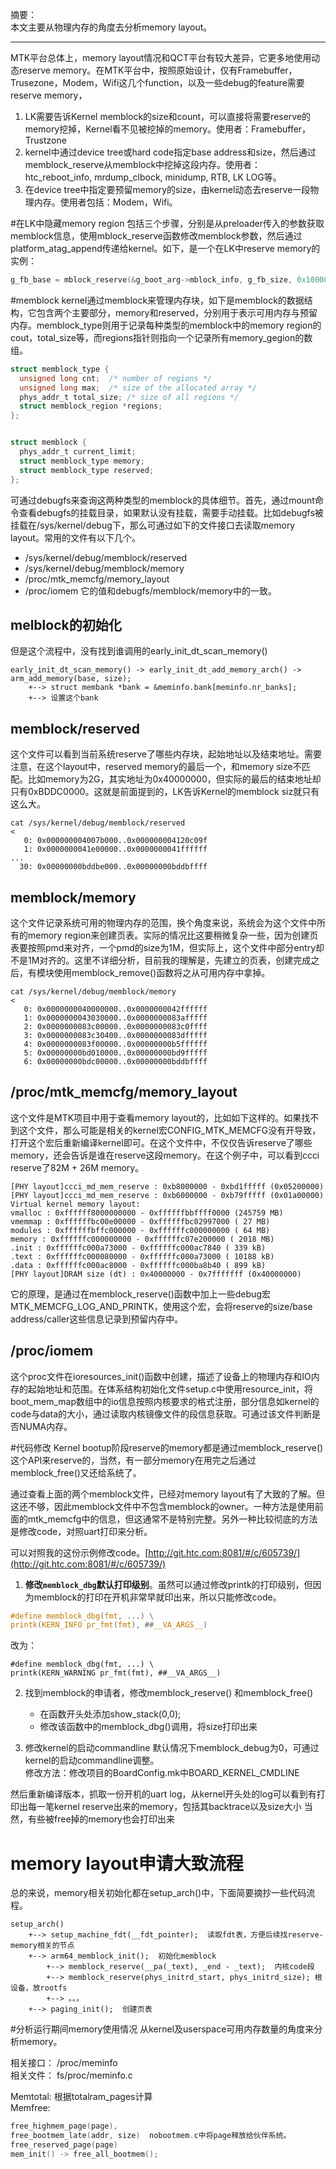 摘要：  
本文主要从物理内存的角度去分析memory layout。

---

MTK平台总体上，memory layout情况和QCT平台有较大差异，它更多地使用动态reserve memory。在MTK平台中，按照原始设计，仅有Framebuffer，Trusezone，Modem，Wifi这几个function，以及一些debug的feature需要reserve memory，

1. LK需要告诉Kernel memblock的size和count，可以直接将需要reserve的memory挖掉，Kernel看不见被挖掉的memory。使用者：Framebuffer，Trustzone
1. kernel中通过device tree或hard code指定base address和size，然后通过memblock_reserve从memblock中挖掉这段内存。使用者：htc_reboot_info, mrdump_clbock, minidump, RTB, LK LOG等。
1. 在device tree中指定要预留memory的size，由kernel动态去reserve一段物理内存。使用者包括：Modem，Wifi。

#在LK中隐藏memory region
包括三个步骤，分别是从preloader传入的参数获取memblock信息，使用mblock_reserve函数修改memblock参数，然后通过platform_atag_append传递给kernel。如下，是一个在LK中reserve memory的实例：

```c
g_fb_base = mblock_reserve(&g_boot_arg->mblock_info, g_fb_size, 0x10000, 0x100000000, RANKMAX);
```

#memblock
kernel通过memblock来管理内存块，如下是memblock的数据结构，它包含两个主要部分，memory和reserved，分别用于表示可用内存与预留内存。memblock_type则用于记录每种类型的memblock中的memory region的cout，total_size等，而regions指针则指向一个记录所有memory_gegion的数组。


```c
struct memblock_type {
  unsigned long cnt;  /* number of regions */
  unsigned long max;  /* size of the allocated array */
  phys_addr_t total_size; /* size of all regions */
  struct memblock_region *regions;
};


struct memblock {
  phys_addr_t current_limit;
  struct memblock_type memory;
  struct memblock_type reserved;
};
```

可通过debugfs来查询这两种类型的memblock的具体细节。首先，通过mount命令查看debugfs的挂载目录，如果默认没有挂载，需要手动挂载。比如debugfs被挂载在/sys/kernel/debug下，那么可通过如下的文件接口去读取memory layout。常用的文件有以下几个。

  * /sys/kernel/debug/memblock/reserved
  * /sys/kernel/debug/memblock/memory
  * /proc/mtk_memcfg/memory_layout
  * /proc/iomem 它的值和debugfs/memblock/memory中的一致。

## melblock的初始化
但是这个流程中，没有找到谁调用的early_init_dt_scan_memory() 

```
early_init_dt_scan_memory() -> early_init_dt_add_memory_arch() -> arm_add_memory(base, size); 
    +--> struct membank *bank = &meminfo.bank[meminfo.nr_banks];
    +--> 设置这个bank
```


## memblock/reserved
这个文件可以看到当前系统reserve了哪些内存块，起始地址以及结束地址。需要注意，在这个layout中，reserved memory的最后一个，和memory size不匹配。比如memory为2G，其实地址为0x40000000，但实际的最后的结束地址却只有0xBDDC0000。这就是前面提到的，LK告诉Kernel的memblock siz就只有这么大。

```
cat /sys/kernel/debug/memblock/reserved                                        <
   0: 0x000000004007b000..0x000000004120c09f
   1: 0x0000000041e00000..0x0000000041ffffff
...
  30: 0x00000000bddbe000..0x00000000bddbffff
```

## memblock/memory
这个文件记录系统可用的物理内存的范围，换个角度来说，系统会为这个文件中所有的memory region来创建页表。实际的情况比这要稍微复杂一些，因为创建页表要按照pmd来对齐，一个pmd的size为1M，但实际上，这个文件中部分entry却不是1M对齐的。这里不详细分析，目前我的理解是，先建立的页表，创建完成之后，有模块使用memblock_remove()函数将之从可用内存中拿掉。

```
cat /sys/kernel/debug/memblock/memory                                          <
   0: 0x0000000040000000..0x0000000042ffffff
   1: 0x0000000043030000..0x0000000083afffff
   2: 0x0000000083c00000..0x0000000083c0ffff
   3: 0x0000000083c30400..0x0000000083dfffff
   4: 0x0000000083f00000..0x00000000b5ffffff
   5: 0x00000000bd010000..0x00000000bd9fffff
   6: 0x00000000bdc00000..0x00000000bddbffff
```

## /proc/mtk_memcfg/memory_layout
这个文件是MTK项目中用于查看memory layout的，比如如下这样的。如果找不到这个文件，那么可能是相关的kernel宏CONFIG_MTK_MEMCFG没有开导致，打开这个宏后重新编译kernel即可。在这个文件中，不仅仅告诉reserve了哪些memory，还会告诉是谁在reserve这段memory。在这个例子中，可以看到ccci reserve了82M + 26M memory。

```
[PHY layout]ccci_md_mem_reserve : 0xb8000000 - 0xbd1fffff (0x05200000) 
[PHY layout]ccci_md_mem_reserve : 0xb6000000 - 0xb79fffff (0x01a00000) 
Virtual kernel memory layout: 
vmalloc : 0xffffff8000000000 - 0xffffffbbffff0000 (245759 MB) 
vmemmap : 0xffffffbc00e00000 - 0xffffffbc02997000 ( 27 MB) 
modules : 0xffffffbffc000000 - 0xffffffc000000000 ( 64 MB) 
memory : 0xffffffc000000000 - 0xffffffc07e200000 ( 2018 MB) 
.init : 0xffffffc000a73000 - 0xffffffc000ac7840 ( 339 kB) 
.text : 0xffffffc000080000 - 0xffffffc000a73000 ( 10188 kB) 
.data : 0xffffffc000ac8000 - 0xffffffc000ba8b40 ( 899 kB) 
[PHY layout]DRAM size (dt) : 0x40000000 - 0x7fffffff (0x40000000) 
```

它的原理，是通过在memblock_reserve()函数中加上一些debug宏MTK_MEMCFG_LOG_AND_PRINTK，使用这个宏，会将reserve的size/base address/caller这些信息记录到预留内存中。

## /proc/iomem
这个proc文件在ioresources_init()函数中创建，描述了设备上的物理内存和IO内存的起始地址和范围。在体系结构初始化文件setup.c中使用resource_init，将boot_mem_map数组中的io信息按照内核要求的格式注册，部分信息如kernel的code与data的大小，通过读取内核镜像文件的段信息获取。可通过该文件判断是否NUMA内存。

#代码修改
Kernel bootup阶段reserve的memory都是通过memblock_reserve()这个API来reserve的，当然，有一部分memory在用完之后通过memblock_free()又还给系统了。

通过查看上面的两个memblock文件，已经对memory layout有了大致的了解。但这还不够，因此memblock文件中不包含memblock的owner。一种方法是使用前面的mtk_memcfg中的信息，但这通常不是特别完整。另外一种比较彻底的方法是修改code，对照uart打印来分析。

可以对照我的这份示例修改code。[http://git.htc.com:8081/#/c/605739/](http://git.htc.com:8081/#/c/605739/)

1. **修改`memblock_dbg`默认打印级别**。虽然可以通过修改printk的打印级别，但因为memblock的打印在开机非常早就印出来，所以只能修改code。

```c
#define memblock_dbg(fmt, ...) \
printk(KERN_INFO pr_fmt(fmt), ##__VA_ARGS__)
```

改为：

```
#define memblock_dbg(fmt, ...) \
printk(KERN_WARNING pr_fmt(fmt), ##__VA_ARGS__)
```

2. 找到memblock的申请者，修改memblock_reserve() 和memblock_free()
    * 在函数开头处添加show_stack(0,0);
    * 修改该函数中的memblock_dbg()调用，将size打印出来

3. 修改kernel的启动commandline
默认情况下memblock_debug为0，可通过kernel的启动commandline调整。  
修改方法：修改项目的BoardConfig.mk中BOARD_KERNEL_CMDLINE

然后重新编译版本，抓取一份开机的uart log，从kernel开头处的log可以看到有打印出每一笔kernel reserve出来的memory，包括其backtrace以及size大小
当然，有些被free掉的memory也会打印出来

# memory layout申请大致流程
总的来说，memory相关初始化都在setup_arch()中，下面简要摘抄一些代码流程。

```
setup_arch()
    +--> setup_machine_fdt(__fdt_pointer);  读取fdt表，方便后续找reserve-memory相关的节点
    +--> arm64_memblock_init();  初始化memblock
        +--> memblock_reserve(__pa(_text), _end - _text);  内核code段
        +--> memblock_reserve(phys_initrd_start, phys_initrd_size); 根设备，放rootfs
        +--> 。。。 
    +--> paging_init();  创建页表
```

#分析运行期间memory使用情况
从kernel及userspace可用内存数量的角度来分析memory。

相关接口： /proc/meminfo  
相关文件： fs/proc/meminfo.c

Memtotal: 根据totalram_pages计算  
Memfree: 

```c
free_highmem_page(page),
free_bootmem_late(addr, size)  nobootmem.c中将page释放给伙伴系统。
free_reserved_page(page)
mem_init() -> free_all_bootmem();
```


